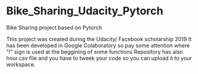 # Bike_Sharing_Udacity_Pytorch
Bike Sharing project based on Pytorch

This project was created during the Udacity/ Facebook scholarship 2019
It has been developed in Google Colaboratory so pay some attention where "!" sign is used at the beggining of some functions
Repository has also hour.csv file and you have to tweek your code so you can upload it to your workspace.
